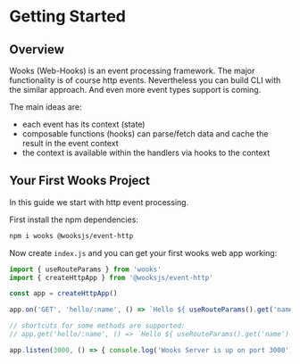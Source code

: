# Getting Started

## Overview

Wooks (Web-Hooks) is an event processing framework. The major functionality is
of course http events. Nevertheless you can build CLI with the similar approach.
And even more event types support is coming.

The main ideas are:
- each event has its context (state)
- composable functions (hooks) can parse/fetch data and cache the result in the event context
- the context is available within the handlers via hooks to the context

## Your First Wooks Project

In this guide we start with http event processing.

First install the npm dependencies:

```bash
npm i wooks @wooksjs/event-http
```

Now create `index.js` and you can get your first wooks web app working:

```js
import { useRouteParams } from 'wooks'
import { createHttpApp } from '@wooksjs/event-http'

const app = createHttpApp()

app.on('GET', 'hello/:name', () => `Hello ${ useRouteParams().get('name') }!`)

// shortcuts for some methods are supported:
// app.get('hello/:name', () => `Hello ${ useRouteParams().get('name') }!`)

app.listen(3000, () => { console.log('Wooks Server is up on port 3000') })
```